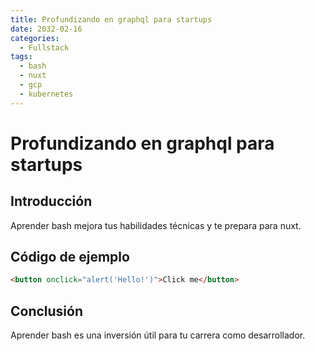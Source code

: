 ```yaml
---
title: Profundizando en graphql para startups
date: 2032-02-16
categories:
  - Fullstack
tags:
  - bash
  - nuxt
  - gcp
  - kubernetes
---
```


# Profundizando en graphql para startups

## Introducción

Aprender bash mejora tus habilidades técnicas y te prepara para nuxt.

## Código de ejemplo

```html
<button onclick="alert('Hello!')">Click me</button>
```

## Conclusión

Aprender bash es una inversión útil para tu carrera como desarrollador.